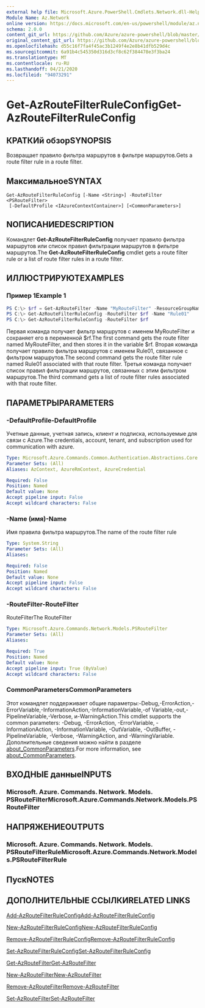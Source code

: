 ```yaml
---
external help file: Microsoft.Azure.PowerShell.Cmdlets.Network.dll-Help.xml
Module Name: Az.Network
online version: https://docs.microsoft.com/en-us/powershell/module/az.network/get-azroutefilterruleconfig
schema: 2.0.0
content_git_url: https://github.com/Azure/azure-powershell/blob/master/src/Network/Network/help/Get-AzRouteFilterRuleConfig.md
original_content_git_url: https://github.com/Azure/azure-powershell/blob/master/src/Network/Network/help/Get-AzRouteFilterRuleConfig.md
ms.openlocfilehash: d55c16f7fa4f45ac3b1249f4e2e8b41dfb529d4c
ms.sourcegitcommit: 6a91b4c545350d316d3cf8c62f384478e3f3ba24
ms.translationtype: MT
ms.contentlocale: ru-RU
ms.lasthandoff: 04/21/2020
ms.locfileid: "94073291"
---
```

# <span data-ttu-id="833de-101">Get-AzRouteFilterRuleConfig</span><span class="sxs-lookup"><span data-stu-id="833de-101">Get-AzRouteFilterRuleConfig</span></span>

## <span data-ttu-id="833de-102">КРАТКИй обзор</span><span class="sxs-lookup"><span data-stu-id="833de-102">SYNOPSIS</span></span>
<span data-ttu-id="833de-103">Возвращает правило фильтра маршрутов в фильтре маршрутов.</span><span class="sxs-lookup"><span data-stu-id="833de-103">Gets a route filter rule in a route filter.</span></span>

## <span data-ttu-id="833de-104">Максимальное</span><span class="sxs-lookup"><span data-stu-id="833de-104">SYNTAX</span></span>

```
Get-AzRouteFilterRuleConfig [-Name <String>] -RouteFilter <PSRouteFilter>
 [-DefaultProfile <IAzureContextContainer>] [<CommonParameters>]
```

## <span data-ttu-id="833de-105">NОПИСАНИЕ</span><span class="sxs-lookup"><span data-stu-id="833de-105">DESCRIPTION</span></span>
<span data-ttu-id="833de-106">Командлет **Get-AzRouteFilterRuleConfig** получает правило фильтра маршрутов или список правил фильтрации маршрутов в фильтре маршрутов.</span><span class="sxs-lookup"><span data-stu-id="833de-106">The **Get-AzRouteFilterRuleConfig** cmdlet gets a route filter rule or a list of route filter rules in a route filter.</span></span>

## <span data-ttu-id="833de-107">ИЛЛЮСТРИРУЮТ</span><span class="sxs-lookup"><span data-stu-id="833de-107">EXAMPLES</span></span>

### <span data-ttu-id="833de-108">Пример 1</span><span class="sxs-lookup"><span data-stu-id="833de-108">Example 1</span></span>
```powershell
PS C:\> $rf = Get-AzRouteFilter -Name "MyRouteFilter" -ResourceGroupName "MyResourceGroup"
PS C:\> Get-AzRouteFilterRuleConfig -RouteFilter $rf -Name "Rule01"
PS C:\> Get-AzRouteFilterRuleConfig -RouteFilter $rf
```

<span data-ttu-id="833de-109">Первая команда получает фильтр маршрутов с именем MyRouteFilter и сохраняет его в переменной $rf.</span><span class="sxs-lookup"><span data-stu-id="833de-109">The first command gets the route filter named MyRouteFilter, and then stores it in the variable $rf.</span></span>
<span data-ttu-id="833de-110">Вторая команда получает правило фильтра маршрутов с именем Rule01, связанное с фильтром маршрутов.</span><span class="sxs-lookup"><span data-stu-id="833de-110">The second command gets the route filter rule named Rule01 associated with that route filter.</span></span>
<span data-ttu-id="833de-111">Третья команда получает список правил фильтрации маршрутов, связанных с этим фильтром маршрутов.</span><span class="sxs-lookup"><span data-stu-id="833de-111">The third command gets a list of route filter rules associated with that route filter.</span></span>

## <span data-ttu-id="833de-112">ПАРАМЕТРЫ</span><span class="sxs-lookup"><span data-stu-id="833de-112">PARAMETERS</span></span>

### <span data-ttu-id="833de-113">-DefaultProfile</span><span class="sxs-lookup"><span data-stu-id="833de-113">-DefaultProfile</span></span>
<span data-ttu-id="833de-114">Учетные данные, учетная запись, клиент и подписка, используемые для связи с Azure.</span><span class="sxs-lookup"><span data-stu-id="833de-114">The credentials, account, tenant, and subscription used for communication with azure.</span></span>

```yaml
Type: Microsoft.Azure.Commands.Common.Authentication.Abstractions.Core.IAzureContextContainer
Parameter Sets: (All)
Aliases: AzContext, AzureRmContext, AzureCredential

Required: False
Position: Named
Default value: None
Accept pipeline input: False
Accept wildcard characters: False
```

### <span data-ttu-id="833de-115">-Name (имя)</span><span class="sxs-lookup"><span data-stu-id="833de-115">-Name</span></span>
<span data-ttu-id="833de-116">Имя правила фильтра маршрутов.</span><span class="sxs-lookup"><span data-stu-id="833de-116">The name of the route filter rule</span></span>

```yaml
Type: System.String
Parameter Sets: (All)
Aliases:

Required: False
Position: Named
Default value: None
Accept pipeline input: False
Accept wildcard characters: False
```

### <span data-ttu-id="833de-117">-RouteFilter</span><span class="sxs-lookup"><span data-stu-id="833de-117">-RouteFilter</span></span>
<span data-ttu-id="833de-118">RouteFilter</span><span class="sxs-lookup"><span data-stu-id="833de-118">The RouteFilter</span></span>

```yaml
Type: Microsoft.Azure.Commands.Network.Models.PSRouteFilter
Parameter Sets: (All)
Aliases:

Required: True
Position: Named
Default value: None
Accept pipeline input: True (ByValue)
Accept wildcard characters: False
```

### <span data-ttu-id="833de-119">CommonParameters</span><span class="sxs-lookup"><span data-stu-id="833de-119">CommonParameters</span></span>
<span data-ttu-id="833de-120">Этот командлет поддерживает общие параметры:-Debug,-ErrorAction,-ErrorVariable,-InformationAction,-InformationVariable,-of Variable,-out,-PipelineVariable,-Verbose, и-WarningAction.</span><span class="sxs-lookup"><span data-stu-id="833de-120">This cmdlet supports the common parameters: -Debug, -ErrorAction, -ErrorVariable, -InformationAction, -InformationVariable, -OutVariable, -OutBuffer, -PipelineVariable, -Verbose, -WarningAction, and -WarningVariable.</span></span> <span data-ttu-id="833de-121">Дополнительные сведения можно найти в разделе [about_CommonParameters](http://go.microsoft.com/fwlink/?LinkID=113216).</span><span class="sxs-lookup"><span data-stu-id="833de-121">For more information, see [about_CommonParameters](http://go.microsoft.com/fwlink/?LinkID=113216).</span></span>

## <span data-ttu-id="833de-122">ВХОДНЫЕ данные</span><span class="sxs-lookup"><span data-stu-id="833de-122">INPUTS</span></span>

### <span data-ttu-id="833de-123">Microsoft. Azure. Commands. Network. Models. PSRouteFilter</span><span class="sxs-lookup"><span data-stu-id="833de-123">Microsoft.Azure.Commands.Network.Models.PSRouteFilter</span></span>

## <span data-ttu-id="833de-124">НАПРЯЖЕНИЕ</span><span class="sxs-lookup"><span data-stu-id="833de-124">OUTPUTS</span></span>

### <span data-ttu-id="833de-125">Microsoft. Azure. Commands. Network. Models. PSRouteFilterRule</span><span class="sxs-lookup"><span data-stu-id="833de-125">Microsoft.Azure.Commands.Network.Models.PSRouteFilterRule</span></span>

## <span data-ttu-id="833de-126">Пуск</span><span class="sxs-lookup"><span data-stu-id="833de-126">NOTES</span></span>

## <span data-ttu-id="833de-127">ДОПОЛНИТЕЛЬНЫЕ ССЫЛКИ</span><span class="sxs-lookup"><span data-stu-id="833de-127">RELATED LINKS</span></span>

[<span data-ttu-id="833de-128">Add-AzRouteFilterRuleConfig</span><span class="sxs-lookup"><span data-stu-id="833de-128">Add-AzRouteFilterRuleConfig</span></span>](./Add-AzRouteFilterRuleConfig.md)

[<span data-ttu-id="833de-129">New-AzRouteFilterRuleConfig</span><span class="sxs-lookup"><span data-stu-id="833de-129">New-AzRouteFilterRuleConfig</span></span>](./New-AzRouteFilterRuleConfig.md)

[<span data-ttu-id="833de-130">Remove-AzRouteFilterRuleConfig</span><span class="sxs-lookup"><span data-stu-id="833de-130">Remove-AzRouteFilterRuleConfig</span></span>](./Remove-AzRouteFilterRuleConfig.md)

[<span data-ttu-id="833de-131">Set-AzRouteFilterRuleConfig</span><span class="sxs-lookup"><span data-stu-id="833de-131">Set-AzRouteFilterRuleConfig</span></span>](./Set-AzRouteFilterRuleConfig.md)

[<span data-ttu-id="833de-132">Get-AzRouteFilter</span><span class="sxs-lookup"><span data-stu-id="833de-132">Get-AzRouteFilter</span></span>](./Get-AzRouteFilter.md)

[<span data-ttu-id="833de-133">New-AzRouteFilter</span><span class="sxs-lookup"><span data-stu-id="833de-133">New-AzRouteFilter</span></span>](./New-AzRouteFilter.md)

[<span data-ttu-id="833de-134">Remove-AzRouteFilter</span><span class="sxs-lookup"><span data-stu-id="833de-134">Remove-AzRouteFilter</span></span>](./Remove-AzRouteFilter.md)

[<span data-ttu-id="833de-135">Set-AzRouteFilter</span><span class="sxs-lookup"><span data-stu-id="833de-135">Set-AzRouteFilter</span></span>](./Set-AzRouteFilter.md)
